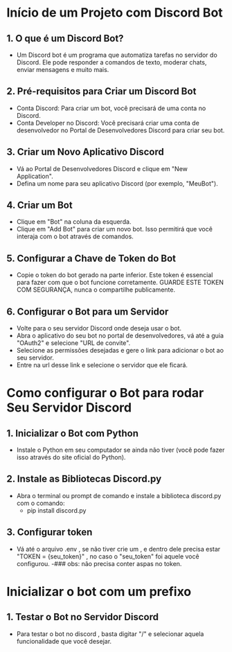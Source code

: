 # Início de um Projeto com Discord Bot
## 1. O que é um Discord Bot?
- Um Discord bot é um programa que automatiza tarefas no servidor do Discord. Ele pode responder a comandos de texto, moderar chats, enviar mensagens e muito mais.

## 2. Pré-requisitos para Criar um Discord Bot
- Conta Discord: Para criar um bot, você precisará de uma conta no Discord.
- Conta Developer no Discord: Você precisará criar uma conta de desenvolvedor no Portal de Desenvolvedores Discord para criar seu bot.

## 3. Criar um Novo Aplicativo Discord
- Vá ao Portal de Desenvolvedores Discord e clique em "New Application".
- Defina um nome para seu aplicativo Discord (por exemplo, "MeuBot").

## 4. Criar um Bot
- Clique em "Bot" na coluna da esquerda.
- Clique em "Add Bot" para criar um novo bot. Isso permitirá que você interaja com o bot através de comandos.

## 5. Configurar a Chave de Token do Bot
- Copie o token do bot gerado na parte inferior. Este token é essencial para fazer com que o bot funcione corretamente. GUARDE ESTE TOKEN COM SEGURANÇA, nunca o compartilhe publicamente.

## 6. Configurar o Bot para um Servidor
- Volte para o seu servidor Discord onde deseja usar o bot.
- Abra o aplicativo do seu bot no portal de desenvolvedores, vá até a guia "OAuth2" e selecione "URL de convite".
- Selecione as permissões desejadas e gere o link para adicionar o bot ao seu servidor.
- Entre na url desse link e selecione o servidor que ele ficará.

# Como configurar o Bot para rodar Seu Servidor Discord

## 1. Inicializar o Bot com Python
- Instale o Python em seu computador se ainda não tiver (você pode fazer isso através do site oficial do Python).

## 2. Instale as Bibliotecas Discord.py
- Abra o terminal ou prompt de comando e instale a biblioteca discord.py com o comando:
  - pip install discord.py

 ## 3. Configurar token
 - Vá até o arquivo .env , se não tiver crie um , e dentro dele precisa estar "TOKEN = {seu_token}" , no caso o "seu_token" foi aquele você configurou.
   -### obs: não precisa conter aspas no token.

# Inicializar o bot com um prefixo
## 1. Testar o Bot no Servidor Discord
- Para testar o bot no discord , basta digitar "/" e selecionar aquela funcionalidade que você desejar.
